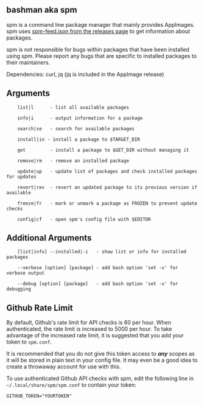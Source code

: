 ## bashman aka spm

spm is a command line package manager that mainly provides AppImages.
spm uses [spm-feed.json from the releases page](https://github.com/simoniz0r/spm/releases/feed) to get information about packages.

spm is not responsible for bugs within packages that have been
installed using spm.  Please report any bugs that are specific to
installed packages to their maintainers.

Dependencies: curl, jq (jq is included in the AppImage release)

## Arguments

```    
    list|l      - list all available packages
    
    info|i      - output information for a package
    
    search|se   - search for available packages
    
    install|in - install a package to $TARGET_DIR
    
    get         - install a package to $GET_DIR without managing it
    
    remove|rm   - remove an installed package
    
    update|up   - update list of packages and check installed packages for updates
    
    revert|rev  - revert an updated package to its previous version if available
    
    freeze|fr   - mark or unmark a package as FROZEN to prevent update checks
    
    config|cf   - open spm's config file with $EDITOR
```

## Additional Arguments

```
    [list|info] --installed|-i   - show list or info for installed packages

    --verbose [option] [package] - add bash option 'set -v' for verbose output

    --debug [option] [package]   - add bash option 'set -x' for debugging
```

## Github Rate Limit

By default, Github's rate limit for API checks is 60 per hour.  When authenticated, the rate limit is increased to 5000 per hour.  To take advantage of the increased rate limit, it is suggested that you add your token to `spm.conf`.

It is recommended that you do not give this token access to ***any*** scopes as it will be stored in plain text in your config file.  It may even be a good idea to create a throwaway account for use with this.

To use authenticated Github API checks with spm, edit the following line in `~/.local/share/spm/spm.conf` to contain your token:
```
GITHUB_TOKEN="YOURTOKEN"
```
